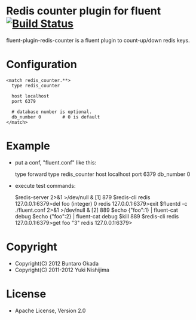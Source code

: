# Redis counter plugin for fluent [![Build Status](https://secure.travis-ci.org/kbinani/fluent-plugin-redis-counter.png)](http://travis-ci.org/kbinani/fluent-plugin-redis-counter)

fluent-plugin-redis-counter is a fluent plugin to count-up/down redis keys.

# Configuration

    <match redis_counter.**>
      type redis_counter

      host localhost
      port 6379

      # database number is optional.
      db_number 0        # 0 is default
    </match>

# Example

- put a conf, "fluent.conf" like this:

    <source>
      type forward
    </source>
    <match debug.**>
      type redis_counter
      host localhost
      port 6379
      db_number 0
    </match>

- execute test commands:

    $redis-server 2>&1 >/dev/null &
    [1] 879
    $redis-cli
    redis 127.0.0.1:6379>del foo
    (integer) 0
    redis 127.0.0.1:6379>exit
    $fluentd -c ./fluent.conf 2>&1 >/dev/null &
    [2] 889
    $echo {\"foo\":1} | fluent-cat debug
    $echo {\"foo\":2} | fluent-cat debug
    $kill 889
    $redis-cli
    redis 127.0.0.1:6379>get foo
    "3"
    redis 127.0.0.1:6379>

# Copyright
- Copyright(C) 2012 Buntaro Okada
- Copyright(C) 2011-2012 Yuki Nishijima

# License
- Apache License, Version 2.0
